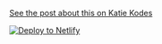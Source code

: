 [See the post about this on Katie Kodes](https://katiekodes.com/nextjs-minimum-viable-build/)

[![Deploy to Netlify](https://www.netlify.com/img/deploy/button.svg)](https://app.netlify.com/start/deploy?repository=https://github.com/kkgthb/web-site-nextjs-01-min-viable-build)